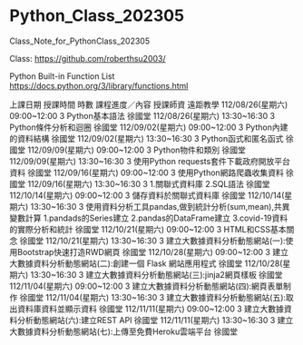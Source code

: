 # Python_Class_202305
Class_Note_for_PythonClass_202305

Class:   https://github.com/roberthsu2003/

Python Built-in Function List
https://docs.python.org/3/library/functions.html


上課日期	授課時間	時數	課程進度／內容	授課師資	遠距教學
112/08/26(星期六)	09:00~12:00	3	Python基本語法	徐國堂	
112/08/26(星期六)	13:30~16:30	3	Python條件分析和迴圈	徐國堂	
112/09/02(星期六)	09:00~12:00	3	Python內建的資料結構	徐國堂	
112/09/02(星期六)	13:30~16:30	3	Python函式和匿名函式	徐國堂	
112/09/09(星期六)	09:00~12:00	3	Python物件和類別	徐國堂	
112/09/09(星期六)	13:30~16:30	3	使用Python requests套件下載政府開放平台資料	徐國堂	
112/09/16(星期六)	09:00~12:00	3	使用Python網路爬蟲收集資料	徐國堂	
112/09/16(星期六)	13:30~16:30	3	1.關聯式資料庫 2.SQL語法	徐國堂	
112/10/14(星期六)	09:00~12:00	3	儲存資料於關聯式資料庫	徐國堂	
112/10/14(星期六)	13:30~16:30	3	使用資料分析工具pandas,做到統計分析(sum,mean),共異變數計算 1.pandads的Series建立 2.pandas的DataFrame建立 3.covid-19資料的實際分析和統計	徐國堂	
112/10/21(星期六)	09:00~12:00	3	HTML和CSS基本關念	徐國堂	
112/10/21(星期六)	13:30~16:30	3	建立大數據資料分析動態網站(一):使用Bootstrap快速打造RWD網頁	徐國堂	
112/10/28(星期六)	09:00~12:00	3	建立大數據資料分析動態網站(二):創建一個 Flask 網站應用程式	徐國堂	
112/10/28(星期六)	13:30~16:30	3	建立大數據資料分析動態網站(三):jinja2網頁樣板	徐國堂	
112/11/04(星期六)	09:00~12:00	3	建立大數據資料分析動態網站(四):網頁表單制作	徐國堂	
112/11/04(星期六)	13:30~16:30	3	建立大數據資料分析動態網站(五):取出資料庫資料並顯示資料	徐國堂	
112/11/11(星期六)	09:00~12:00	3	建立大數據資料分析動態網站(六):建立REST API	徐國堂	
112/11/11(星期六)	13:30~16:30	3	建立大數據資料分析動態網站(七):上傳至免費Heroku雲端平台	徐國堂	

